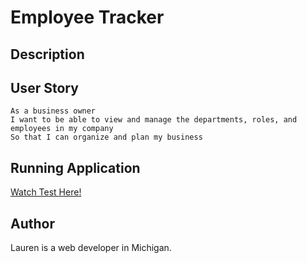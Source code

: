 # Employee Tracker

## Description

## User Story
```
As a business owner
I want to be able to view and manage the departments, roles, and employees in my company
So that I can organize and plan my business
```

## Running Application
<a href="https://drive.google.com/file/d/1scT9bpyofeVOx9zpjsd9heJ2FAThSwsS/view?usp=sharing">Watch Test Here!</a>

## Author
Lauren is a web developer in Michigan.
